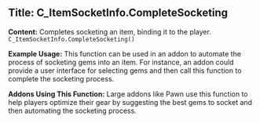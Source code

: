## Title: C_ItemSocketInfo.CompleteSocketing

**Content:**
Completes socketing an item, binding it to the player.
`C_ItemSocketInfo.CompleteSocketing()`

**Example Usage:**
This function can be used in an addon to automate the process of socketing gems into an item. For instance, an addon could provide a user interface for selecting gems and then call this function to complete the socketing process.

**Addons Using This Function:**
Large addons like Pawn use this function to help players optimize their gear by suggesting the best gems to socket and then automating the socketing process.